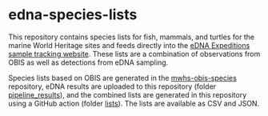 # edna-species-lists

This repository contains species lists for fish, mammals, and turtles for the marine World Heritage sites and feeds directly into the [eDNA Expeditions sample tracking website](https://samples.ednaexpeditions.org/). These lists are a combination of observations from OBIS as well as detections from eDNA sampling.

Species lists based on OBIS are generated in the [mwhs-obis-species](https://github.com/iobis/mwhs-obis-species) repository, eDNA results are uploaded to this repository (folder [pipeline_results](pipeline_results)), and the combined lists are generated in this repository using a GitHub action (folder [lists](lists)). The lists are available as CSV and JSON.